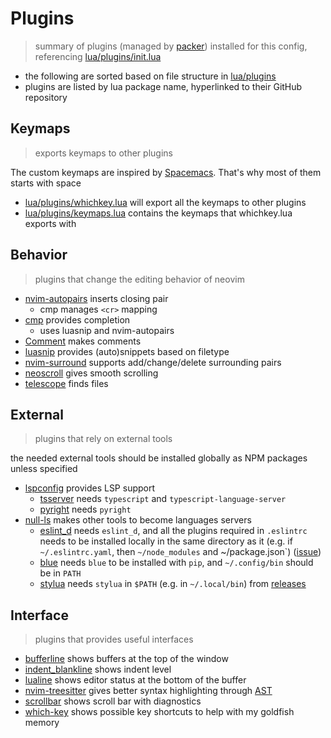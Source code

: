 # Plugins

> summary of plugins (managed by [packer](https://github.com/wbthomason/packer.nvim)) installed for this config, referencing [lua/plugins/init.lua](../lua/plugins/init.lua)

- the following are sorted based on file structure in [lua/plugins](../lua/plugins)
- plugins are listed by lua package name, hyperlinked to their GitHub repository

## Keymaps
> exports keymaps to other plugins

The custom keymaps are inspired by [Spacemacs](https://www.spacemacs.org/). That's why most of them starts with space

- [lua/plugins/whichkey.lua](../lua/plugins/whichkey.lua) will export all the keymaps to other plugins
- [lua/plugins/keymaps.lua](../lua/plugins/keymaps.lua) contains the keymaps that whichkey.lua exports with

## Behavior

> plugins that change the editing behavior of neovim

- [nvim-autopairs](https://github.com/windwp/nvim-autopairs) inserts closing pair
  - cmp manages `<cr>` mapping
- [cmp](https://github.com/hrsh7th/nvim-cmp) provides completion
  - uses luasnip and nvim-autopairs
- [Comment](https://github.com/numToStr/Comment.nvim) makes comments
- [luasnip](https://github.com/L3MON4D3/LuaSnip) provides (auto)snippets based on filetype
- [nvim-surround](https://github.com/kylechui/nvim-surround) supports add/change/delete surrounding pairs
- [neoscroll](https://github.com/karb94/neoscroll.nvim) gives smooth scrolling
- [telescope](https://github.com/nvim-telescope/telescope.nvim) finds files

## External
> plugins that rely on external tools

the needed external tools should be installed globally as NPM packages unless specified

- [lspconfig](https://github.com/neovim/nvim-lspconfig) provides LSP support
  - [tsserver](https://github.com/neovim/nvim-lspconfig/blob/master/doc/server_configurations.md#tsserver) needs `typescript` and `typescript-language-server`
  - [pyright](https://github.com/neovim/nvim-lspconfig/blob/master/doc/server_configurations.md#pyright) needs `pyright`
- [null-ls](https://github.com/jose-elias-alvarez/null-ls.nvim) makes other tools to become languages servers
  - [eslint_d](https://github.com/jose-elias-alvarez/null-ls.nvim/blob/main/doc/BUILTINS.md#eslint_d-2) needs `eslint_d`, and all the plugins required in `.eslintrc` needs to be installed locally in the same directory as it (e.g. if `~/.eslintrc.yaml`, then `~/node_modules` and ~/package.json`) ([issue](https://github.com/eslint/eslint/issues/11914))
  - [blue](https://github.com/jose-elias-alvarez/null-ls.nvim/blob/main/doc/BUILTINS.md#blue) needs `blue` to be installed with `pip`, and `~/.config/bin` should be in `PATH`
  - [stylua](https://github.com/jose-elias-alvarez/null-ls.nvim/blob/main/doc/BUILTINS.md#stylua) needs `stylua` in `$PATH` (e.g. in `~/.local/bin`) from [releases](https://github.com/JohnnyMorganz/StyLua/releases)

## Interface
> plugins that provides useful interfaces

- [bufferline](https://github.com/akinsho/bufferline.nvim) shows buffers at the top of the window
- [indent_blankline](https://github.com/lukas-reineke/indent-blankline.nvim) shows indent level
- [lualine](https://github.com/nvim-lualine/lualine.nvim) shows editor status at the bottom of the buffer
- [nvim-treesitter](https://github.com/nvim-treesitter/nvim-treesitter) gives better syntax highlighting through [AST](https://en.wikipedia.org/wiki/Abstract_syntax_tree)
- [scrollbar](https://github.com/petertriho/nvim-scrollbar) shows scroll bar with diagnostics
- [which-key](https://github.com/folke/which-key.nvim) shows possible key shortcuts to help with my goldfish memory

